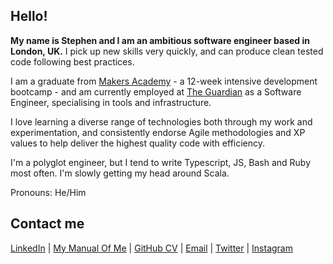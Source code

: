 ## Hello!

**My name is Stephen and I am an ambitious software engineer based in London, UK.** I pick up new skills very quickly, and can produce clean tested code following best practices.

I am a graduate from [Makers Academy](http://www.makersacademy.com) - a 12-week intensive development bootcamp - and am currently employed at [The Guardian](https://gu.com) as a Software Engineer, specialising in tools and infrastructure.

I love learning a diverse range of technologies both through my work and experimentation, and consistently endorse Agile methodologies and XP values to help deliver the highest quality code with efficiency.

I'm a polyglot engineer, but I tend to write Typescript, JS, Bash and Ruby most often. I'm slowly getting my head around Scala.

Pronouns: He/Him

## Contact me

[LinkedIn](https://www.linkedin.com/in/stephen-geller/) | [My Manual Of Me](https://github.com/stephengeller/user_manual_for_me) | [GitHub CV](https://github.com/stephengeller/CV/blob/master/README.md) | [Email](mailto:stephen@geller.dev?subject=[GitHub]) | [Twitter](https://twitter.com/_stephengeller) | [Instagram](https://www.instagram.com/stephengeorgebaker/)

